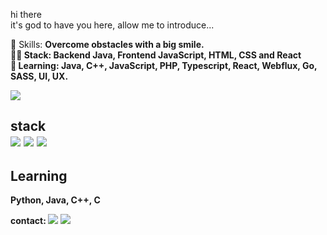 hi there<br>
it's god to have you here, allow me to introduce...

  💼 Skills: <strong>Overcome obstacles with a big smile.<br>
  👩‍💻  Stack: <strong>Backend Java, Frontend JavaScript, HTML, CSS and React <br>
  🚀  Learning: <strong>Java, C++, JavaScript, PHP, Typescript, React, Webflux, Go, SASS, UI, UX.
  <br>
  
  <img src="https://user-images.githubusercontent.com/115652855/195688266-6a7b8475-b763-407d-b977-5d27fbb07f1f.png">
<br>

<div>
<h2> stack 
<br>
<div>
<img src="https://img.shields.io/badge/HTML-3776AB?style=for-the-badge&logo=html5&logoColor=white">
<img src="https://img.shields.io/badge/CSS3-53EB79?style=for-the-badge&logo=css3&logoColor=white">
<img src="https://img.shields.io/badge/JavaScript-EBD97C?style=for-the-badge&logo=javascript&logoColor=black">
</div>
 
<h2> Learning</h2>
<p>Python, Java, C++, C</p>

contact:
  <a href="https://mail.google.com/mail/u/0/#inbox?compose=DXDwSWxClLdbGXsfSRZQxnhWsJQRgFvLhrvjfGGzvrwJSxVFkZShmZHnvRgbmMHSLDBGXCKRBLpBvWmpcfMdjbSJqRdfwJLsgbgvvRKKRJhMPqbvPKVVSVdB"><img src="https://img.shields.io/badge/Gmail-D14836?style=for-the-badge&logo=gmail&logoColor=white"/></a>
  <a href="https://www.twitter.com/davittiw"><img src="https://img.shields.io/badge/Twitter-1DA1F2?style=for-the-badge&logo=twitter&logoColor=white"/></a>
</p>  
